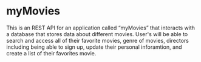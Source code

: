 # myMovies

This is an REST API for an application called “myMovies” that interacts with a database that stores data about different movies.
User's will be able to search and access all of their favorite movies, genre of movies, directors including being able to sign up, update their personal inforamtion, and create a list of their favorites movie. 